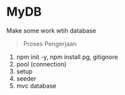 # MyDB
Make some work wtih database

> Proses Pengerjaan
1. npm init -y, npm install pg, gitignore
2. pool (connection)
3. setup
4. seeder
5. mvc database